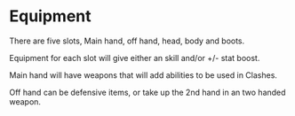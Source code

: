 # Equipment

There are five slots, Main hand, off hand, head, body and boots.

Equipment for each slot will give either an skill and/or +/- stat boost.

Main hand will have weapons that will add abilities to be used in Clashes.

Off hand can be defensive items, or take up the 2nd hand in an two handed weapon.
